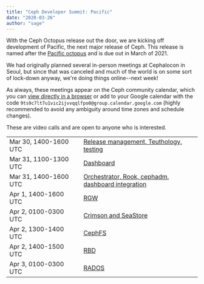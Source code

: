 ```yaml
---
title: "Ceph Developer Summit: Pacific"
date: "2020-03-26"
author: "sage"
---
```


With the Ceph Octopus release out the door, we are kicking off development of Pacific, the next major release of Ceph. This release is named after the [Pacific octopus](https://en.wikipedia.org/wiki/Giant_Pacific_octopus) and is due out in March of 2021.

We had originally planned several in-person meetings at Cephalocon in Seoul, but since that was canceled and much of the world is on some sort of lock-down anyway, we're doing things online--next week!

As always, these meetings appear on the Ceph community calendar, which you can [view directly in a browser](https://calendar.google.com/calendar/embed?src=9ts9c7lt7u1vic2ijvvqqlfpo0%40group.calendar.google.com&ctz=America%2FChicago) or add to your Google calendar with the code `9ts9c7lt7u1vic2ijvvqqlfpo0@group.calendar.google.com` (highly recommended to avoid any ambiguity around time zones and schedule changes).

These are video calls and are open to anyone who is interested.

<table class=""><tbody><tr><td>Mar 30, 1400-1600 UTC</td><td><a href="https://bluejeans.com/481913587 ">Release management, Teuthology, testing</a></td></tr><tr><td>Mar 31, 1100-1300 UTC</td><td><a href="https://bluejeans.com/189591203 ">Dashboard</a></td></tr><tr><td>Mar 31, 1400-1600 UTC</td><td><a href="https://bluejeans.com/822468990 ">Orchestrator, Rook, cephadm,<br>dashboard integration</a></td></tr><tr><td>Apr 1, 1400-1600 UTC</td><td><a href="https://bluejeans.com/879545714 ">RGW</a></td></tr><tr><td>Apr 2, 0100-0300 UTC</td><td><a href="https://bluejeans.com/126039993 ">Crimson and SeaStore</a></td></tr><tr><td>Apr 2, 1300-1400 UTC</td><td><a href="https://bluejeans.com/696996409 ">CephFS</a></td></tr><tr><td>Apr 2, 1400-1500 UTC</td><td><a href="https://bluejeans.com/264343599 ">RBD</a></td></tr><tr><td>Apr 3, 0100-0300 UTC</td><td><a href="https://bluejeans.com/964404547">RADOS</a></td></tr></tbody></table>
